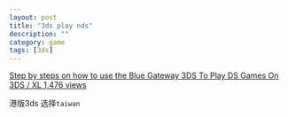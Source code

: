 ```yaml
---
layout: post
title: "3ds play nds"
description: ""
category: game
tags: [3ds]
---
```


[Step by steps on how to use the Blue Gateway 3DS To Play DS Games On 3DS / XL   1,476 views](http://www.modchipfactory.com/blog/step-by-steps-on-how-to-use-the-blue-gateway-3ds-to-play-ds-games-on-3ds-xl/)

港版3ds 选择`taiwan`
